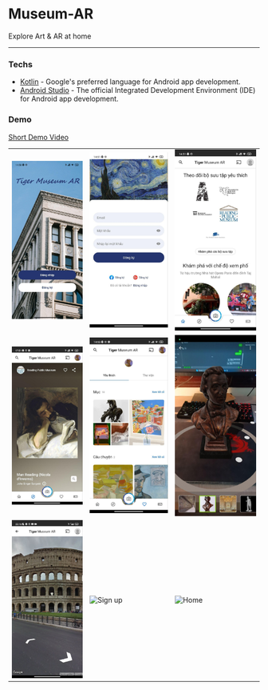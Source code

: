 # Museum-AR
Explore Art & AR at home

---

### Techs

- [Kotlin](https://kotlinlang.org/) - Google's preferred language for Android app development.
- [Android Studio](https://developer.android.com/studio) - The official Integrated Development Environment (IDE) for Android app development.

### Demo
[Short Demo Video](https://1drv.ms/v/s!Au2sF_i0UtKPgfsQLuY9F-C1w7ynnw?e=KRjpz9)

<table>
  <tr>
    <td><img src="demo/demo_1.jpg" alt="Introduction" width="300"></td>
    <td><img src="demo/demo_2.jpg" alt="Sign up" width="300"></td>
    <td><img src="demo/demo_3.jpg" alt="Home" width="300"></td>
  </tr>
  <tr>
    <td><img src="demo/demo_4.jpg" alt="Explore" width="300"></td>
    <td><img src="demo/demo_5.jpg" alt="Favorite" width="300"></td>
    <td><img src="demo/demo_6.jpg" alt="AR" width="300"></td>
  </tr>
  <tr>
    <td><img src="demo/demo_7.jpg" alt="Street View" width="300"></td>
    <td><img src="demo/demo_8.jpg" alt="Sign up" width="300"></td>
    <td><img src="demo/demo_9.jpg" alt="Home" width="300"></td>
  </tr>
</table>
